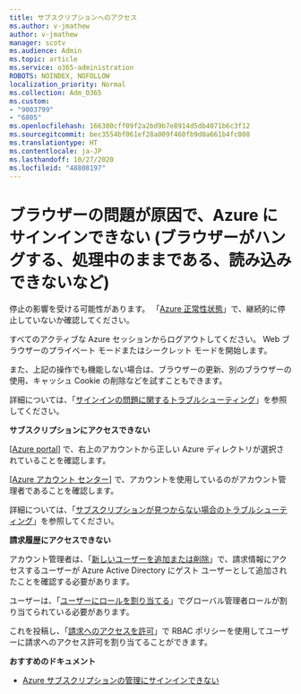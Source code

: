 ```yaml
---
title: サブスクリプションへのアクセス
ms.author: v-jmathew
author: v-jmathew
manager: scotv
ms.audience: Admin
ms.topic: article
ms.service: o365-administration
ROBOTS: NOINDEX, NOFOLLOW
localization_priority: Normal
ms.collection: Adm_O365
ms.custom:
- "9003799"
- "6805"
ms.openlocfilehash: 166380cff09f2a2bd9b7e8914d5db4071b6c3f12
ms.sourcegitcommit: bec3554bf061ef28a009f460fb9d0a661b4fc008
ms.translationtype: HT
ms.contentlocale: ja-JP
ms.lasthandoff: 10/27/2020
ms.locfileid: "48808197"
---
```

# <a name="unable-to-sign-in-azure-due-to-browser-issues-browser-hangs-keeps-spinning-does-not-load-etc"></a>ブラウザーの問題が原因で、Azure にサインインできない (ブラウザーがハングする、処理中のままである、読み込みできないなど)

停止の影響を受ける可能性があります。 「[Azure 正常性状態](https://status.azure.com/status/history/)」で、継続的に停止していないか確認してください。

すべてのアクティブな Azure セッションからログアウトしてください。 Web ブラウザーのプライベート モードまたはシークレット モードを開始します。

また、上記の操作でも機能しない場合は、ブラウザーの更新、別のブラウザーの使用、キャッシュ Cookie の削除などを試すこともできます。

詳細については、「[サインインの問題に関するトラブルシューティング](https://support.microsoft.com/help/4042961/troubleshoot-why-you-can-t-sign-in-to-manage-your-azure-subscription)」を参照してください。

**サブスクリプションにアクセスできない**

[[Azure portal](https://portal.azure.com/)] で、右上のアカウントから正しい Azure ディレクトリが選択されていることを確認します。

[[Azure アカウント センター](https://account.windowsazure.com/Subscriptions)] で、アカウントを使用しているのがアカウント管理者であることを確認します。

詳細については、「[サブスクリプションが見つからない場合のトラブルシューティング](https://docs.microsoft.com/azure/billing/billing-no-subscriptions-found?WT.mc_id=Portal-Microsoft_Azure_Support)」を参照してください。

**請求履歴にアクセスできない**

アカウント管理者は、「[新しいユーザーを追加または削除](https://docs.microsoft.com/azure/active-directory/fundamentals/add-users-azure-active-directory?WT.mc_id=Portal-Microsoft_Azure_Support)」で、請求情報にアクセスするユーザーが Azure Active Directory にゲスト ユーザーとして追加されたことを確認する必要があります。

ユーザーは、「[ユーザーにロールを割り当てる](https://docs.microsoft.com/azure/active-directory/fundamentals/active-directory-users-assign-role-azure-portal?WT.mc_id=Portal-Microsoft_Azure_Support)」でグローバル管理者ロールが割り当てられている必要があります。

これを投稿し、「[請求へのアクセスを許可](https://docs.microsoft.com/azure/billing/billing-manage-access?WT.mc_id=Portal-Microsoft_Azure_Support)」で RBAC ポリシーを使用してユーザーに請求へのアクセス許可を割り当てることができます。

**おすすめのドキュメント**

-   [Azure サブスクリプションの管理にサインインできない](https://docs.microsoft.com/azure/billing-cannot-login-subscription?WT.mc_id=Portal-Microsoft_Azure_Support)